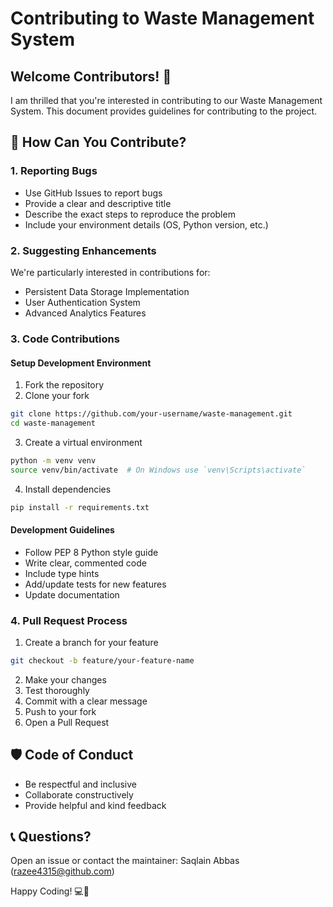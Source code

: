 # Contributing to Waste Management System

## Welcome Contributors! 🎉

I am thrilled that you're interested in contributing to our Waste Management System. This document provides guidelines for contributing to the project.

## 🤔 How Can You Contribute?

### 1. Reporting Bugs
- Use GitHub Issues to report bugs
- Provide a clear and descriptive title
- Describe the exact steps to reproduce the problem
- Include your environment details (OS, Python version, etc.)

### 2. Suggesting Enhancements
We're particularly interested in contributions for:
- Persistent Data Storage Implementation
- User Authentication System
- Advanced Analytics Features

### 3. Code Contributions
#### Setup Development Environment
1. Fork the repository
2. Clone your fork
```bash
git clone https://github.com/your-username/waste-management.git
cd waste-management
```
3. Create a virtual environment
```bash
python -m venv venv
source venv/bin/activate  # On Windows use `venv\Scripts\activate`
```
4. Install dependencies
```bash
pip install -r requirements.txt
```

#### Development Guidelines
- Follow PEP 8 Python style guide
- Write clear, commented code
- Include type hints
- Add/update tests for new features
- Update documentation

### 4. Pull Request Process
1. Create a branch for your feature
```bash
git checkout -b feature/your-feature-name
```
2. Make your changes
3. Test thoroughly
4. Commit with a clear message
5. Push to your fork
6. Open a Pull Request

## 🛡 Code of Conduct
- Be respectful and inclusive
- Collaborate constructively
- Provide helpful and kind feedback

## 📞 Questions?
Open an issue or contact the maintainer: Saqlain Abbas (razee4315@github.com)

Happy Coding! 💻🚀
